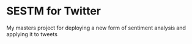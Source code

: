 # SESTM for Twitter
My masters project for deploying a new form of sentiment analysis and applying it to tweets
